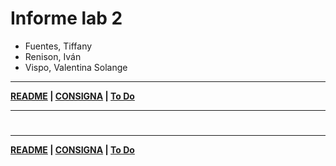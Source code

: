 # Informe lab 2

- Fuentes, Tiffany
- Renison, Iván
- Vispo, Valentina Solange

---

**[README](README.md) | [CONSIGNA](consigna.md) | [To Do](todo.md)**

---

# 

---

**[README](README.md) | [CONSIGNA](consigna.md) | [To Do](todo.md)**